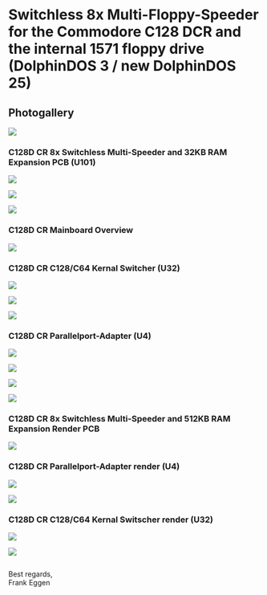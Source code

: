 # Switchless 8x Multi-Floppy-Speeder for the Commodore C128 DCR and the internal 1571 floppy drive (DolphinDOS 3 / new DolphinDOS 25)

## Photogallery

![](https://raw.githubusercontent.com/FraEgg/commodore-c128dcr-1571-switchless-floppydrive-8x-multi-floppy-speeder/refs/heads/main/images/v3.3_C128DCR_1571_CPU_THT_DD3_Speeder%20(512KB)_pcb_real.jpg)



### C128D CR 8x Switchless Multi-Speeder and 32KB RAM Expansion PCB (U101)

![](https://raw.githubusercontent.com/FraEgg/commodore-c128dcr-1571-switchless-floppydrive-8x-multi-floppy-speeder/refs/heads/main/images/V2.0a_Galery2a.jpg)



![](https://raw.githubusercontent.com/FraEgg/commodore-c128dcr-1571-switchless-floppydrive-8x-multi-floppy-speeder/refs/heads/main/images/V2.0a_Galery3.jpg)



![](https://raw.githubusercontent.com/FraEgg/commodore-c128dcr-1571-switchless-floppydrive-8x-multi-floppy-speeder/refs/heads/main/images/V2.0a_Galery4.jpg)



### C128D CR Mainboard Overview

![](https://raw.githubusercontent.com/FraEgg/commodore-c128dcr-1571-switchless-floppydrive-8x-multi-floppy-speeder/refs/heads/main/images/V2.0_C128DCR_Overview.jpg)



### C128D CR C128/C64 Kernal Switcher (U32)

![](https://raw.githubusercontent.com/FraEgg/commodore-c128dcr-1571-switchless-floppydrive-8x-multi-floppy-speeder/refs/heads/main/images/V2.0a_Galery5.jpg)



![](https://raw.githubusercontent.com/FraEgg/commodore-c128dcr-1571-switchless-floppydrive-8x-multi-floppy-speeder/refs/heads/main/images/V2.0a_Galery6.jpg)



![](https://raw.githubusercontent.com/FraEgg/commodore-c128dcr-1571-switchless-floppydrive-8x-multi-floppy-speeder/refs/heads/main/images/V2.0a_Galery11.jpg)



### C128D CR Parallelport-Adapter (U4)

![](https://raw.githubusercontent.com/FraEgg/commodore-c128dcr-1571-switchless-floppydrive-8x-multi-floppy-speeder/refs/heads/main/images/V2.0a_Galery7.jpg)



![](https://raw.githubusercontent.com/FraEgg/commodore-c128dcr-1571-switchless-floppydrive-8x-multi-floppy-speeder/refs/heads/main/images/V2.0a_Galery8.jpg)



![](https://raw.githubusercontent.com/FraEgg/commodore-c128dcr-1571-switchless-floppydrive-8x-multi-floppy-speeder/refs/heads/main/images/V2.0a_Galery9.jpg)



![](https://raw.githubusercontent.com/FraEgg/commodore-c128dcr-1571-switchless-floppydrive-8x-multi-floppy-speeder/refs/heads/main/images/V2.0a_Galery10.jpg)



### C128D CR 8x Switchless Multi-Speeder and 512KB RAM Expansion Render PCB

![](https://raw.githubusercontent.com/FraEgg/commodore-c128dcr-1571-switchless-floppydrive-8x-multi-floppy-speeder/refs/heads/main/images/v3.3_C128DCR_1571_CPU_THT_DD3_Speeder%20(512KB)_top.jpg)



### C128D CR Parallelport-Adapter render (U4)

![](https://raw.githubusercontent.com/FraEgg/commodore-c128dcr-1571-switchless-floppydrive-8x-multi-floppy-speeder/refs/heads/main/images/v3.3_C128DCR_1571_CIA6526_Parallel_Adapter_top.jpg)

![](https://raw.githubusercontent.com/FraEgg/commodore-c128dcr-1571-switchless-floppydrive-8x-multi-floppy-speeder/refs/heads/main/images/v3.3_C128DCR_1571_CIA6526_Parallel_Adapter_bot.jpg)



### C128D CR C128/C64 Kernal Switscher render (U32)

![](https://raw.githubusercontent.com/FraEgg/commodore-c128dcr-1571-switchless-floppydrive-8x-multi-floppy-speeder/refs/heads/main/images/v3.3_C128DCR_THT_ROM_U32_Sockel_Kernal_Adapter_top.jpg)

![](https://raw.githubusercontent.com/FraEgg/commodore-c128dcr-1571-switchless-floppydrive-8x-multi-floppy-speeder/refs/heads/main/images/v3.3_C128DCR_THT_ROM_U32_Sockel_Kernal_Adapter_bot.jpg)



![]()

Best regards,  
Frank Eggen
